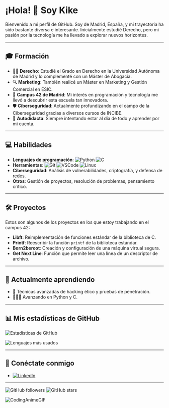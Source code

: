 # ¡Hola! 👋 Soy Kike

Bienvenido a mi perfil de GitHub. Soy de Madrid, España, y mi trayectoria ha sido bastante diversa e interesante. Inicialmente estudié Derecho, pero mi pasión por la tecnología me ha llevado a explorar nuevos horizontes.

---

## 🎓 Formación

- 🧑‍⚖️ **Derecho**: Estudié el Grado en Derecho en la Universidad Autónoma de Madrid y lo complementé con un Máster de Abogacía.
- 🔍 **Marketing**: También realicé un Máster en Marketing y Gestión Comercial en ESIC.
- 🏫 **Campus 42 de Madrid**: Mi interés en programación y tecnología me llevó a descubrir esta escuela tan innovadora.
- 🛡️ **Ciberseguridad**: Actualmente profundizando en el campo de la Ciberseguridad gracias a diversos cursos de INCIBE.
- 🤖 **Autodidacta**: Siempre intentando estar al día de todo y aprender por mi cuenta.

---

## 💻 Habilidades

- **Lenguajes de programación**: ![Python](https://img.shields.io/badge/Python-3776AB?style=flat&logo=python&logoColor=white) ![C](https://img.shields.io/badge/C-A8B9CC?style=flat&logo=c&logoColor=white)
- **Herramientas**: ![Git](https://img.shields.io/badge/Git-F05032?style=flat&logo=git&logoColor=white) ![VSCode](https://img.shields.io/badge/VS%20Code-007ACC?style=flat&logo=visual-studio-code&logoColor=white) ![Linux](https://img.shields.io/badge/Linux-FCC624?style=flat&logo=linux&logoColor=black)
- **Ciberseguridad**: Análisis de vulnerabilidades, criptografía, y defensa de redes.
- **Otros**: Gestión de proyectos, resolución de problemas, pensamiento crítico.

---

## 🛠️ Proyectos

Estos son algunos de los proyectos en los que estoy trabajando en el campus 42:

- **Libft**: Reimplementación de funciones estándar de la biblioteca de C.
- **Printf**: Reescribir la función `printf` de la biblioteca estándar.
- **Born2beroot**: Creación y configuración de una máquina virtual segura.
- **Get Next Line**: Función que permite leer una línea de un descriptor de archivo.

---

## 🌱 Actualmente aprendiendo

- 🐉 Técnicas avanzadas de hacking ético y pruebas de penetración.
- 🧑🏻‍💻 Avanzando en Python y C.

---

## 📊 Mis estadísticas de GitHub

![Estadísticas de GitHub](https://github-readme-stats.vercel.app/api?username=Git-Kike&show_icons=true&theme=radical)

![Lenguajes más usados](https://github-readme-stats.vercel.app/api/top-langs/?username=Git-Kike&layout=compact&theme=radical)

---

## 🤝 Conéctate conmigo

- [![LinkedIn](https://img.shields.io/badge/LinkedIn-0A66C2?style=for-the-badge&logo=linkedin&logoColor=white)](https://www.linkedin.com/in/enriqueom/)

---

![GitHub followers](https://img.shields.io/github/followers/Git-Kike?style=social) ![GitHub stars](https://img.shields.io/github/stars/Git-Kike?style=social)

![CodingAnimeGIF](https://github.com/Git-Kike/Git-Kike/assets/162707086/a80bab72-673c-427c-afb1-e1acc3ea1e8b)


